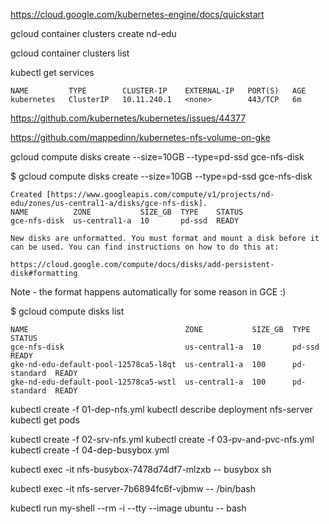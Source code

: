 
https://cloud.google.com/kubernetes-engine/docs/quickstart


gcloud container clusters create nd-edu

gcloud container clusters list

kubectl get services

    NAME         TYPE        CLUSTER-IP    EXTERNAL-IP   PORT(S)   AGE
    kubernetes   ClusterIP   10.11.240.1   <none>        443/TCP   6m


https://github.com/kubernetes/kubernetes/issues/44377

https://github.com/mappedinn/kubernetes-nfs-volume-on-gke

gcloud compute disks create --size=10GB --type=pd-ssd gce-nfs-disk

$ gcloud compute disks create --size=10GB --type=pd-ssd gce-nfs-disk

    Created [https://www.googleapis.com/compute/v1/projects/nd-edu/zones/us-central1-a/disks/gce-nfs-disk].
    NAME          ZONE           SIZE_GB  TYPE    STATUS
    gce-nfs-disk  us-central1-a  10       pd-ssd  READY
    
    New disks are unformatted. You must format and mount a disk before it
    can be used. You can find instructions on how to do this at:
    
    https://cloud.google.com/compute/docs/disks/add-persistent-disk#formatting

Note - the format happens automatically for some reason in GCE :)

$ gcloud compute disks list

    NAME                                   ZONE           SIZE_GB  TYPE         STATUS
    gce-nfs-disk                           us-central1-a  10       pd-ssd       READY
    gke-nd-edu-default-pool-12578ca5-l8qt  us-central1-a  100      pd-standard  READY
    gke-nd-edu-default-pool-12578ca5-wstl  us-central1-a  100      pd-standard  READY

kubectl create -f 01-dep-nfs.yml 
kubectl describe deployment nfs-server
kubectl get pods

kubectl create -f 02-srv-nfs.yml 
kubectl create -f 03-pv-and-pvc-nfs.yml
kubectl create -f 04-dep-busybox.yml

kubectl exec -it nfs-busybox-7478d74df7-mlzxb -- busybox sh

kubectl exec -it nfs-server-7b6894fc6f-vjbmw -- /bin/bash

kubectl run my-shell --rm -i --tty --image ubuntu -- bash


